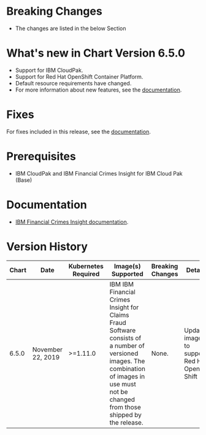 # Breaking Changes
* The changes are listed in the below Section

# What's new in Chart Version 6.5.0

* Support for IBM CloudPak.
* Support for Red Hat OpenShift Container Platform.
* Default resource requirements have changed.
* For more information about new features, see the [documentation](https://www.ibm.com/support/knowledgecenter/SSCKRH).

# Fixes

For fixes included in this release, see the [documentation](https://www.ibm.com/support/knowledgecenter/SSCKRH).

# Prerequisites
* IBM CloudPak and IBM Financial Crimes Insight for IBM Cloud Pak (Base)

# Documentation
* [IBM Financial Crimes Insight documentation](https://www.ibm.com/support/knowledgecenter/SSCKRH).

# Version History
| Chart | Date               | Kubernetes Required                                                                    | Image(s) Supported                                                                                                                                  | Breaking Changes     | Details                                                          |
| ----- | ------------------ | -------------------------------------------------------------------------------------- | --------------------------------------------------------------------------------------------------------------------------------------------------- | -------------------- | ---------------------------------------------------------------- |
| 6.5.0 | November 22, 2019   | >=1.11.0                                                                               | IBM IBM Financial Crimes Insight for Claims Fraud Software consists of a number of versioned images. The combination of images in use must not be changed from those shipped by the release. | None.               | Updated images to support Red Hat Open Shift                                   |

